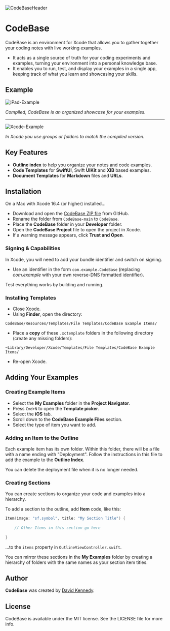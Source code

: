 ![CodeBaseHeader](https://github.com/user-attachments/assets/bfd45fc2-3394-4283-8059-2f6010b35859)

# CodeBase

CodeBase is an environment for Xcode that allows you to gather together your coding notes with live working examples.

* It acts as a single source of truth for your coding experiments and examples, turning your environment into a personal knowledge base.
* It enables you to run, test, and display your examples in a single app, keeping track of what you learn and showcasing your skills.

## Example

![iPad-Example](https://github.com/user-attachments/assets/6ef57698-50b3-4e48-a822-9eb729d6d1e5)

  _Compiled, CodeBase is an organized showcase for your examples._

---

![Xcode-Example](https://github.com/user-attachments/assets/5b66e33c-53ad-4193-8655-8618673a2e9c)

  _In Xcode you use groups or folders to match the compiled version._
  

## Key Features

* **Outline index** to help you organize your notes and code examples. 
* **Code Templates** for **SwiftUI**, Swift **UIKit** and **XIB** based examples.
* **Document Templates** for **Markdown** files and **URLs**.

## Installation

On a Mac with Xcode 16.4 (or higher) installed...

* Download and open the [CodeBase ZIP file](https://github.com/zenopolis/CodeBase/archive/refs/heads/main.zip) from GitHub.
* Rename the folder from `CodeBase-main` to `CodeBase`.
* Place the **CodeBase** folder in your **Developer** folder.
* Open the **CodeBase Project** file to open the project in Xcode.
* If a warning message appears, click **Trust and Open**.

### Signing & Capabilities

In Xcode, you will need to add your bundle identifier and switch on signing.

* Use an identifier in the form `com.example.CodeBase` (replacing _com.example_ with your own reverse-DNS formatted identifier).

Test everything works by building and running.

### Installing Templates

* Close Xcode.
* Using **Finder**, open the directory:
 
`CodeBase/Resources/Templates/File Templates/CodeBase Example Items/`

* Place a **copy** of these `.xctemplate` folders in the following directory (create any missing folders):

`~Library/Developer/Xcode/Templates/File Templates/CodeBase Example Items/`

* Re-open Xcode.

## Adding Your Examples

### Creating Example Items

* Select the **My Examples** folder in the **Project Navigator**.
* Press `Cmd+N` to open the **Template picker**.
* Select the **iOS** tab.
* Scroll down to the **CodeBase Example Files** section.
* Select the type of item you want to add.

### Adding an Item to the Outline

Each example item has its own folder. Within this folder, there will be a file with a name ending with "Deployment". Follow the instructions in this file to add the example to the **Outline Index**. 

You can delete the deployment file when it is no longer needed.

### Creating Sections

You can create sections to organize your code and examples into a hierarchy.

To add a section to the outline, add **Item** code, like this:

```swift
Item(image: "sf.symbol", title: "My Section Title") {
    
    // Other Items in this section go here
    
}
```

...to the `items` property in `OutlineViewController.swift`.

You can mirror these sections in the **My Examples** folder by creating a hierarchy of folders with the same names as your section item titles.

## Author

**CodeBase** was created by [David Kennedy](https://zenopolis.com/contact/).

## License

CodeBase is available under the MIT license. See the LICENSE file for more info.

